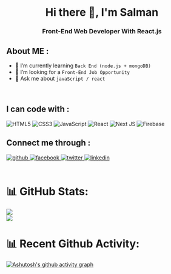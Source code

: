 <h1 align="center">Hi there 👋, I'm Salman</h1>
<h3 align="center">Front-End Web Developer With React.js</h3>

## **About ME :**

- 🌱 I’m currently learning `Back End (node.js + mongoDB)`
- 🤔 I’m looking for a `Front-End Job Opportunity`
- 💬 Ask me about `javaScript / react`

<br />

## I can code with :

![HTML5](https://img.shields.io/badge/html5-%23E34F26.svg?style=for-the-badge&logo=html5&logoColor=white)
![CSS3](https://img.shields.io/badge/css3-%231572B6.svg?style=for-the-badge&logo=css3&logoColor=white)
![JavaScript](https://img.shields.io/badge/javascript-%23323330.svg?style=for-the-badge&logo=javascript&logoColor=%23F7DF1E)
![React](https://img.shields.io/badge/react-%2320232a.svg?style=for-the-badge&logo=react&logoColor=%2361DAFB)
![Next JS](https://img.shields.io/badge/Next-black?style=for-the-badge&logo=next.js&logoColor=white)
![Firebase](https://img.shields.io/badge/firebase-%23039BE5.svg?style=for-the-badge&logo=firebase)
<br />

## Connect me through :

<div align="left">
    <a href="https://github.com/shSalman009" target="_blank">
        <img
        src=https://img.shields.io/badge/github-%2324292e.svg?&style=for-the-badge&logo=github&logoColor=white
        alt=github style="margin-bottom: 5px;" />
    </a>
    <a
        href="https://www.facebook.com/profile.php?id=100077283967573"
        target="_blank"
    >
        <img
        src=https://img.shields.io/badge/facebook-%232E87FB.svg?&style=for-the-badge&logo=facebook&logoColor=white
        alt=facebook style="margin-bottom: 5px;" />
    </a>
        <a
        href="https://twitter.com/SalmanA40538364"
        target="_blank"
    >
        <img
        src=https://img.shields.io/badge/twitter-%2300acee.svg?&style=for-the-badge&logo=twitter&logoColor=white
        alt=twitter style="margin-bottom: 5px;" />
    </a>
        <a
        href="https://www.linkedin.com/in/salman-ahmed-77682823b/"
        target="_blank"
    >
        <img
        src=https://img.shields.io/badge/linkedin-%231E77B5.svg?&style=for-the-badge&logo=linkedin&logoColor=white
        alt=linkedin style="margin-bottom: 5px;" />
    </a>
</div>

<br />

# 📊 GitHub Stats:

![](https://github-readme-stats.vercel.app/api?username=shSalman009&theme=nightowl&hide_border=false&include_all_commits=true&count_private=true)<br/>
![](https://github-readme-streak-stats.herokuapp.com/?user=shSalman009&theme=nightowl&hide_border=false)<br/>

# 📊 Recent Github Activity:

[![Ashutosh's github activity graph](https://activity-graph.herokuapp.com/graph?username=shSalman009&theme=react-dark)](https://github.com/ashutosh00710/github-readme-activity-graph)
